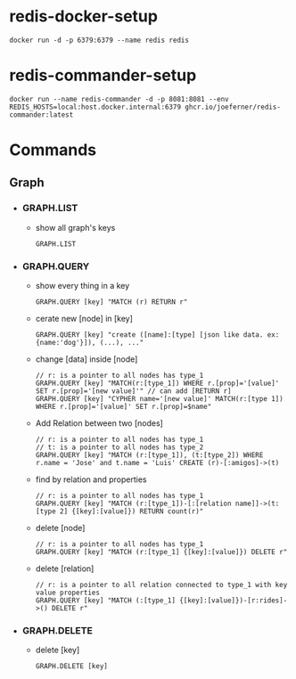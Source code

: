 # redis-docker-setup
```docker run -d -p 6379:6379 --name redis redis```

# redis-commander-setup
```docker run --name redis-commander -d -p 8081:8081 --env REDIS_HOSTS=local:host.docker.internal:6379 ghcr.io/joeferner/redis-commander:latest```

# Commands

## Graph

- ### GRAPH.LIST
  - show all graph's keys
    ```
    GRAPH.LIST
    ```
- ### GRAPH.QUERY
  - show every thing in a key
    ```
    GRAPH.QUERY [key] "MATCH (r) RETURN r"
    ```
  - cerate new [node] in [key]
    ```
    GRAPH.QUERY [key] "create ([name]:[type] [json like data. ex:{name:'dog'}]), (...), ..."
    ```
  - change [data] inside [node]
    ```
    // r: is a pointer to all nodes has type_1
    GRAPH.QUERY [key] "MATCH(r:[type_1]) WHERE r.[prop]='[value]' SET r.[prop]='[new value]'" // can add [RETURN r]
    GRAPH.QUERY [key] "CYPHER name='[new value]' MATCH(r:[type 1]) WHERE r.[prop]='[value]' SET r.[prop]=$name"
    ```
  - Add Relation between two [nodes]
    ```
    // r: is a pointer to all nodes has type_1
    // t: is a pointer to all nodes has type_2
    GRAPH.QUERY [key] "MATCH (r:[type_1]), (t:[type_2]) WHERE r.name = 'Jose' and t.name = 'Luis' CREATE (r)-[:amigos]->(t)
    ```
  - find by relation and properties
    ```
    // r: is a pointer to all nodes has type_1
    GRAPH.QUERY [key] "MATCH (r:[type_1])-[:[relation name]]->(t:[type 2] {[key]:[value]}) RETURN count(r)"
    ```
  - delete [node]
    ```
    // r: is a pointer to all nodes has type_1
    GRAPH.QUERY [key] "MATCH (r:[type_1] {[key]:[value]}) DELETE r"
    ```
  - delete [relation]
    ```
    // r: is a pointer to all relation connected to type_1 with key value properties
    GRAPH.QUERY [key] "MATCH (:[type_1] {[key]:[value]})-[r:rides]->() DELETE r"
    ```
- ### GRAPH.DELETE
  - delete [key]
    ```
    GRAPH.DELETE [key]
    ```
